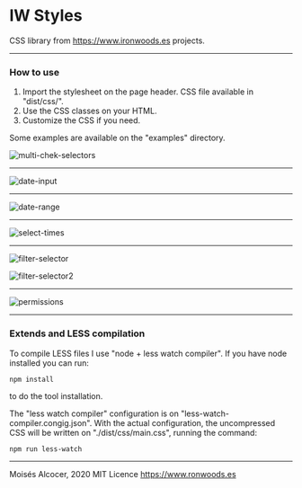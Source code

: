 # IW Styles

CSS library from https://www.ironwoods.es projects.

***

### How to use

1. Import the stylesheet on the page header. CSS file available in "dist/css/".
2. Use the CSS classes on your HTML.
3. Customize the CSS if you need.

Some examples are available on the "examples" directory.

![multi-chek-selectors](https://user-images.githubusercontent.com/7187599/104823897-dd181080-584d-11eb-9ed9-ff20d95f48d8.png)

***

![date-input](https://user-images.githubusercontent.com/7187599/104823898-ddb0a700-584d-11eb-8a2d-ad4ecfd0789b.png)

***

![date-range](https://user-images.githubusercontent.com/7187599/104823899-de493d80-584d-11eb-8e0d-af074539d04a.png)

***

![select-times](https://user-images.githubusercontent.com/7187599/104853031-81f22680-58fe-11eb-802f-012e525cf1e0.png)

***

![filter-selector](https://user-images.githubusercontent.com/7187599/104853028-80c0f980-58fe-11eb-8ece-28ccbc9d4e9b.png)

![filter-selector2](https://user-images.githubusercontent.com/7187599/104853030-81599000-58fe-11eb-8df5-2bf7467f8b67.png)

***

![permissions](https://user-images.githubusercontent.com/7187599/106063917-496dfc00-60f9-11eb-9ca3-193b47c1206e.png)

***

### Extends and LESS compilation

To compile LESS files I use "node + less watch compiler".
If you have node installed you can run:

    npm install

to do the tool installation.

The "less watch compiler" configuration is on "less-watch-compiler.congig.json".
With the actual configuration, the uncompressed CSS will be written on
"./dist/css/main.css", running the command:

    npm run less-watch

***

Moisés Alcocer, 2020 MIT Licence
https://www.ronwoods.es
